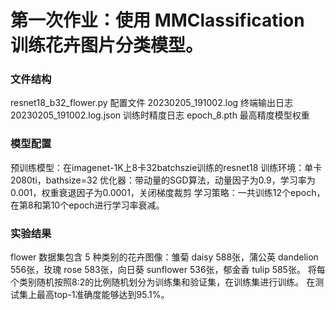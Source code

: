 # 第一次作业：使用 MMClassification 训练花卉图片分类模型。
### 文件结构
resnet18_b32_flower.py 配置文件
20230205_191002.log 终端输出日志
20230205_191002.log.json 训练时精度日志
epoch_8.pth 最高精度模型权重

### 模型配置
预训练模型：在imagenet-1K上8卡32batchszie训练的resnet18
训练环境：单卡2080ti，bathsize=32
优化器：带动量的SGD算法，动量因子为0.9，学习率为0.001，权重衰退因子为0.0001，关闭梯度裁剪
学习策略：一共训练12个epoch，在第8和第10个epoch进行学习率衰减。

### 实验结果
flower 数据集包含 5 种类别的花卉图像：雏菊 daisy 588张，蒲公英 dandelion 556张，玫瑰 rose 583张，向日葵 sunflower 536张，郁金香 tulip 585张。
将每个类别随机按照8:2的比例随机划分为训练集和验证集，在训练集进行训练。
在测试集上最高top-1准确度能够达到95.1%。